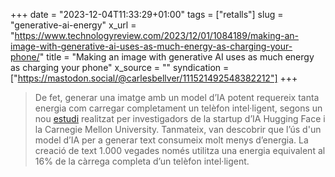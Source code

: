 +++
date = "2023-12-04T11:33:29+01:00"
tags = ["retalls"]
slug = "generative-ai-energy"
x_url = "https://www.technologyreview.com/2023/12/01/1084189/making-an-image-with-generative-ai-uses-as-much-energy-as-charging-your-phone/"
title = "Making an image with generative AI uses as much energy as charging your phone"
x_source = ""
syndication = ["https://mastodon.social/@carlesbellver/111521492548382212"]
+++

> De fet, generar una imatge amb un model d’IA potent requereix tanta energia com carregar completament un telèfon intel·ligent, segons un nou [estudi](https://arxiv.org/pdf/2311.16863.pdf) realitzat per investigadors de la startup d’IA Hugging Face i la Carnegie Mellon University. Tanmateix, van descobrir que l’ús d'un model d’IA per a generar text consumeix molt menys d’energia. La creació de text 1.000 vegades només utilitza una energia equivalent al 16% de la càrrega completa d’un telèfon intel·ligent.
